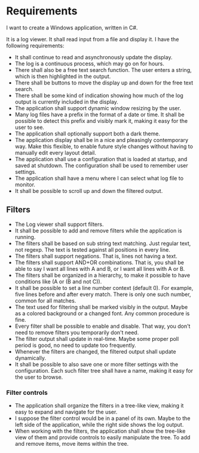 # Requirements
I want to create a Windows application, written in C#.

It is a log viewer. It shall read input from a file and display it.
I have the following requirements:
* It shall continue to read and asynchronously update the display.
* The log is a continuous process, which may go on for hours.
* There shall also be a free text search function. The user enters a string, which is then highlighted in the output.
* There shall be buttons to move the display up and down for the free text search.
* There shall be some kind of indication showing how much of the log output is currently included in the display.
* The application shall support dynamic window resizing by the user.
* Many log files have a prefix in the format of a date or time. It shall be possible to detect this prefix and visibly mark it, making it easy for the user to see.
* The application shall optionally support both a dark theme.
* The application display shall be in a nice and pleasingly contemporary way. Make this flexible, to enable future style changes without having to manually edit every layout detail.
* The application shall use a configuration that is loaded at startup, and saved at shutdown. The configuration shall be used to remember user settings.
* The application shall have a menu where I can select what log file to monitor.
* It shall be possible to scroll up and down the filtered output.

## Filters
* The Log viewer shall support filters.
* It shall be possible to add and remove filters while the application is running.
* The filters shall be based on sub string text matching. Just regular text, not regexp. The text is tested against all positions in every line.
* The filters shall support negations. That is, lines not having a text.
* The filters shall support AND+OR combinations. That is, you shall be able to say I want all lines with A and B, or I want all lines with A or B.
* The filters shall be organized in a hierarchy, to make it possible to have conditions like (A or (B and not C)).
* It shall be possible to set a line number context (default 0). For example, five lines before and after every match. There is only one such number, common for all matches.
* The text used for filtering shall be marked visibly in the output. Maybe as a colored background or a changed font. Any common procedure is fine.
* Every filter shall be possible to enable and disable. That way, you don't need to remove filters you temporarily don't need.
* The filter output shall update in real-time. Maybe some proper poll period is good, no need to update too frequently.
* Whenever the filters are changed, the filtered output shall update dynamically.
* It shall be possible to also save one or more filter settings with the configuration. Each such filter tree shall have a name, making it easy for the user to browse.

### Filter controls
* The application shall organize the filters in a tree-like view, making it easy to expand and navigate for the user.
* I suppose the filter control would be in a panel of its own. Maybe to the left side of the application, while the right side shows the log output.
* When working with the filters, the application shall show the tree-like view of them and provide controls to easily manipulate the tree. To add and remove items, move items within the tree.